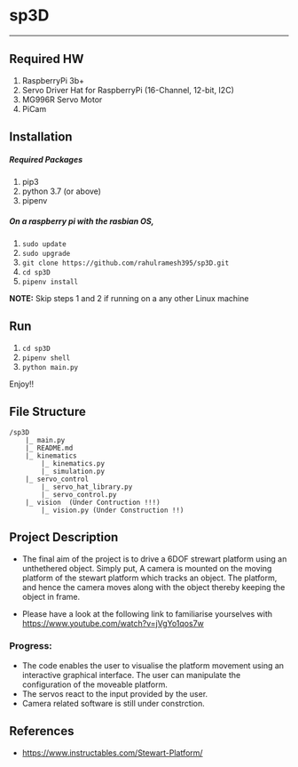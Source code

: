 # sp3D
---------

## Required HW

1. RaspberryPi 3b+ 
2. Servo Driver Hat for RaspberryPi (16-Channel, 12-bit, I2C)
3. MG996R Servo Motor
4. PiCam

## Installation 

##### Required Packages
1. pip3
2. python 3.7 (or above)
3. pipenv

##### On a raspberry pi with the rasbian OS,

1. `sudo update`
2. `sudo upgrade` 
3. `git clone https://github.com/rahulramesh395/sp3D.git` 
4. `cd sp3D`
5. `pipenv install`

**NOTE:** Skip steps 1 and 2 if running on a any other Linux machine

## Run 
1. `cd sp3D` 
2. `pipenv shell`
3. `python main.py`

Enjoy!!


## File Structure
```
/sp3D
	|_ main.py
	|_ README.md
	|_ kinematics
		|_ kinematics.py 
		|_ simulation.py
	|_ servo_control
		|_ servo_hat_library.py
		|_ servo_control.py
	|_ vision  (Under Contruction !!!)
		|_ vision.py (Under Construction !!)

```

## Project Description
- The final aim of the project is to drive a 6DOF strewart platform using an unthethered object. Simply put, A camera is mounted on the moving platform of the stewart platform 
which tracks an object. The platform, and hence the camera moves along with the object thereby keeping the object in frame.

- Please have a look at the following link to familiarise yourselves with <https://www.youtube.com/watch?v=jVgYo1qos7w>

### Progress: 
 
- The code enables the user to visualise the platform movement using an interactive graphical interface. The user can manipulate the configuration of the moveable platform.
- The servos react to the input provided by the user. 
- Camera related software is still under constrction.

## References
- <https://www.instructables.com/Stewart-Platform/>
